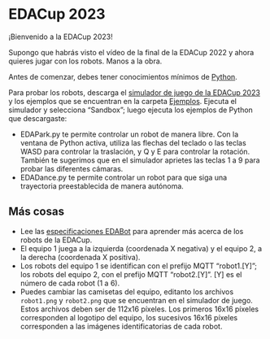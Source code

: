 # EDACup 2023

¡Bienvenido a la EDACup 2023!

Supongo que habrás visto el vídeo de la final de la EDACup 2022 y ahora quieres jugar con los robots. Manos a la obra.

Antes de comenzar, debes tener conocimientos mínimos de [Python](https://es.wikipedia.org/wiki/Python).

Para probar los robots, descarga el [simulador de juego de la EDACup 2023](Downloads) y los ejemplos que se encuentran en la carpeta [Ejemplos](Ejemplos). Ejecuta el simulador y selecciona “Sandbox”; luego ejecuta los ejemplos de Python que descargaste:

* EDAPark.py te permite controlar un robot de manera libre. Con la ventana de Python activa, utiliza las flechas del teclado o las teclas WASD para controlar la traslación, y Q y E para controlar la rotación. También te sugerimos que en el simulador aprietes las teclas 1 a 9 para probar las diferentes cámaras.
* EDADance.py te permite controlar un robot para que siga una trayectoria preestablecida de manera autónoma.

## Más cosas

* Lee las [especificaciones EDABot](SPECS.md) para aprender más acerca de los robots de la EDACup.
* El equipo 1 juega a la izquierda (coordenada X negativa) y el equipo 2, a la derecha (coordenada X positiva).
* Los robots del equipo 1 se identifican con el prefijo MQTT “robot1.[Y]”; los robots del equipo 2, con el prefijo MQTT “robot2.[Y]”. [Y] es el número de cada robot (1 a 6).
* Puedes cambiar las camisetas del equipo, editanto los archivos `robot1.png` y `robot2.png` que se encuentran en el simulador de juego. Estos archivos deben ser de 112x16 píxeles. Los primeros 16x16 píxeles corresponden al logotipo del equipo, los sucesivos 16x16 píxeles corresponden a las imágenes identificatorias de cada robot.
